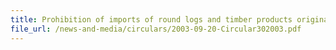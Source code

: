 ```yaml
---
title: Prohibition of imports of round logs and timber products originating in Liberia
file_url: /news-and-media/circulars/2003-09-20-Circular302003.pdf
---
```

